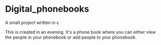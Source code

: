 # Digital_phonebooks
A small project written in c

This is created in an evening.
It's a phone book where you can either view the people in your phonebook or add people to your phonebook.
